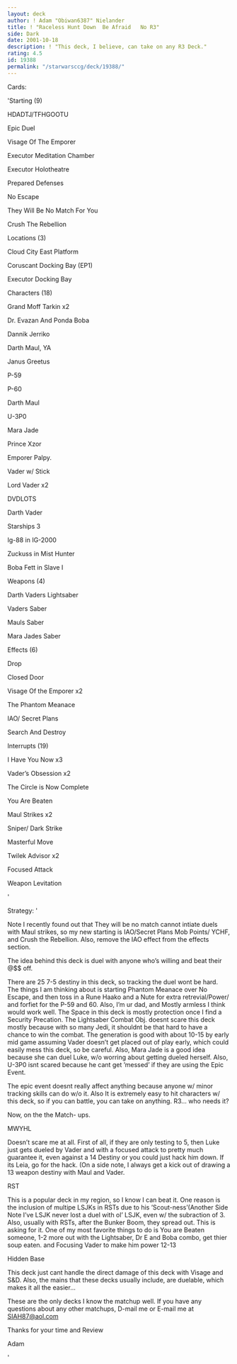 ```yaml
---
layout: deck
author: ! Adam "Obiwan6387" Nielander
title: ! "Raceless Hunt Down  Be Afraid   No R3"
side: Dark
date: 2001-10-18
description: ! "This deck, I believe, can take on any R3 Deck."
rating: 4.5
id: 19388
permalink: "/starwarsccg/deck/19388/"
---
```

Cards: 

'Starting (9)


HDADTJ/TFHGOOTU

Epic Duel

Visage Of The Emporer

Executor Meditation Chamber

Executor Holotheatre

Prepared Defenses

No Escape

They Will Be No Match For You

Crush The Rebellion


Locations (3)


Cloud City East Platform

Coruscant Docking Bay (EP1)

Executor Docking Bay


Characters (18)


Grand Moff Tarkin x2

Dr. Evazan And Ponda Boba

Dannik Jerriko

Darth Maul, YA

Janus Greetus

P-59

P-60

Darth Maul

U-3P0

Mara Jade

Prince Xzor

Emporer Palpy.

Vader w/ Stick

Lord Vader x2

DVDLOTS

Darth Vader


Starships 3


Ig-88 in IG-2000

Zuckuss in Mist Hunter

Boba Fett in Slave I


Weapons (4)


Darth Vaders Lightsaber

Vaders Saber

Mauls Saber

Mara Jades Saber


Effects (6)


Drop

Closed Door

Visage Of the Emporer x2

The Phantom Meanace

IAO/ Secret Plans

Search And Destroy


Interrupts (19)


I Have You Now x3

Vader&#8217;s Obsession x2

The Circle is Now Complete

You Are Beaten

Maul Strikes x2

Sniper/ Dark Strike

Masterful Move

Twilek Advisor x2

Focused Attack

Weapon Levitation



'

Strategy: '

Note I recently found out that They will be no match cannot intiate duels with Maul strikes, so my new starting is IAO/Secret Plans Mob Points/ YCHF, and Crush the Rebellion. Also, remove the IAO effect from the effects section.




The idea behind this deck is duel with anyone who’s willing and beat their @$$ off. 

There are 25 7-5 destiny in this deck, so tracking the duel wont be hard. The things I am thinking about is starting Phantom Meanace over No Escape, and then toss in a Rune Haako and a Nute for extra retrevial/Power/ and forfiet for the P-59 and 60. Also, I’m ur dad, and  Mostly armless I think would work well. The Space in this deck is mostly protection once I find a Security Precation. The Lightsaber Combat Obj. doesnt scare this deck mostly because with so many Jedi, it shouldnt be that hard to have a chance to win the combat. The generation is good with about 10-15 by early mid game assuming Vader doesn’t get placed out of play early, which could easily mess this deck, so be careful. Also, Mara Jade is a good idea because she can duel Luke, w/o worring about getting dueled herself.  Also, U-3P0 isnt scared because he cant get ’messed’ if they are using the Epic Event. 

The epic event doesnt really affect anything because anyone w/ minor tracking skills can do w/o it. Also It is extremely easy to hit characters w/ this deck, so if you can battle, you can take on anything. R3... who needs it?


Now, on the the Match- ups.


MWYHL


Doesn’t scare me at all.  First of all, if they are only testing to 5, then Luke just gets dueled by Vader and with a focused attack to pretty much guarantee it, even against a 14 Destiny or you could just hack him down.  If its Leia, go for the hack. (On a side note, I always get a kick out of drawing a 13 weapon destiny with Maul and Vader. 


RST


This is a popular deck in my region, so I know I can beat it.  One reason is the inclusion of multipe LSJKs in RSTs due to his ’Scout-ness’(Another Side Note I’ve  LSJK never lost a duel with ol’ LSJK, even w/ the subraction of 3.  Also, usually with RSTs, after the Bunker Boom, they spread out.  This is asking for it.  One of my most favorite things to do is You are Beaten someone, 1-2 more out with the Lightsaber, Dr E and Boba combo, get thier soup eaten. and Focusing Vader to make him power 12-13 


Hidden Base


This deck just cant handle the direct damage of this deck with Visage and  S&D. Also, the mains that these decks usually include, are duelable, which makes it all the easier...


These are the only decks I know the matchup well. If you have any questions about any other matchups, D-mail me or E-mail me at SIAH87@aol.com


Thanks for your time and Review 

Adam




'
